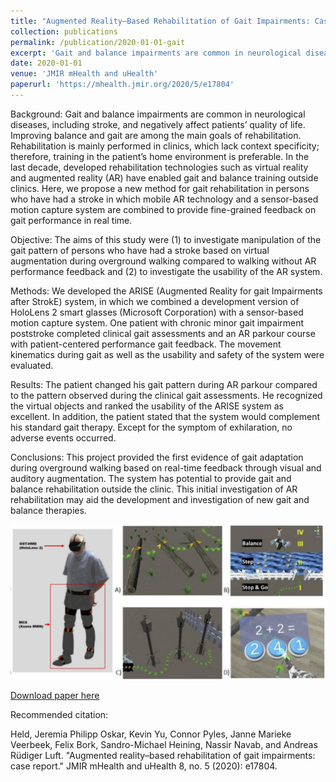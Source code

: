 ```yaml
---
title: "Augmented Reality–Based Rehabilitation of Gait Impairments: Case Report"
collection: publications
permalink: /publication/2020-01-01-gait
excerpt: 'Gait and balance impairments are common in neurological diseases, including stroke, and negatively affect patients’ quality of life. Improving balance and gait are among the main goals of rehabilitation. Rehabilitation is mainly performed in clinics, which lack context specificity; therefore, training in the patient’s home environment is preferable. In the last decade, developed rehabilitation technologies such as virtual reality and augmented reality (AR) have enabled gait and balance training outside clinics. Here, we propose a new method for gait rehabilitation in persons who have had a stroke in which mobile AR technology and a sensor-based motion capture system are combined to provide fine-grained feedback on gait performance…'
date: 2020-01-01
venue: 'JMIR mHealth and uHealth'
paperurl: 'https://mhealth.jmir.org/2020/5/e17804'
---
```

Background:
Gait and balance impairments are common in neurological diseases, including stroke, and negatively affect patients’ quality of life. Improving balance and gait are among the main goals of rehabilitation. Rehabilitation is mainly performed in clinics, which lack context specificity; therefore, training in the patient’s home environment is preferable. In the last decade, developed rehabilitation technologies such as virtual reality and augmented reality (AR) have enabled gait and balance training outside clinics. Here, we propose a new method for gait rehabilitation in persons who have had a stroke in which mobile AR technology and a sensor-based motion capture system are combined to provide fine-grained feedback on gait performance in real time.

Objective:
The aims of this study were (1) to investigate manipulation of the gait pattern of persons who have had a stroke based on virtual augmentation during overground walking compared to walking without AR performance feedback and (2) to investigate the usability of the AR system.

Methods:
We developed the ARISE (Augmented Reality for gait Impairments after StrokE) system, in which we combined a development version of HoloLens 2 smart glasses (Microsoft Corporation) with a sensor-based motion capture system. One patient with chronic minor gait impairment poststroke completed clinical gait assessments and an AR parkour course with patient-centered performance gait feedback. The movement kinematics during gait as well as the usability and safety of the system were evaluated.

Results:
The patient changed his gait pattern during AR parkour compared to the pattern observed during the clinical gait assessments. He recognized the virtual objects and ranked the usability of the ARISE system as excellent. In addition, the patient stated that the system would complement his standard gait therapy. Except for the symptom of exhilaration, no adverse events occurred.

Conclusions:
This project provided the first evidence of gait adaptation during overground walking based on real-time feedback through visual and auditory augmentation. The system has potential to provide gait and balance rehabilitation outside the clinic. This initial investigation of AR rehabilitation may aid the development and investigation of new gait and balance therapies.

![Teaser](/images/gaitTeaser.png)

[Download paper here](https://mhealth.jmir.org/2020/5/e17804/PDF)


Recommended citation: 

Held, Jeremia Philipp Oskar, Kevin Yu, Connor Pyles, Janne Marieke Veerbeek, Felix Bork, Sandro-Michael Heining, Nassir Navab, and Andreas Rüdiger Luft. "Augmented reality–based rehabilitation of gait impairments: case report." JMIR mHealth and uHealth 8, no. 5 (2020): e17804.